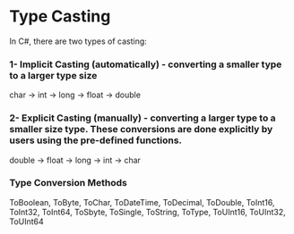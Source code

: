 # Type Casting

In C#, there are two types of casting:

### 1- Implicit Casting (automatically) - converting a smaller type to a larger type size
char -> int -> long -> float -> double

### 2- Explicit Casting (manually) - converting a larger type to a smaller size type. These conversions are done explicitly by users using the pre-defined functions.<br>
double -> float -> long -> int -> char<br>

### Type Conversion Methods
ToBoolean, ToByte, ToChar, ToDateTime, ToDecimal, ToDouble, ToInt16, ToInt32, ToInt64, ToSbyte, ToSingle, ToString, ToType, ToUInt16, ToUInt32, ToUInt64<br>
